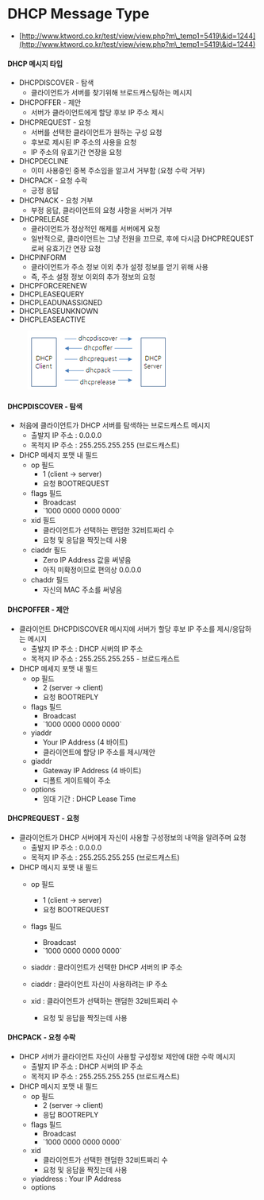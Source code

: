 # DHCP Message Type

* [http://www.ktword.co.kr/test/view/view.php?m\_temp1=5419\&id=1244](http://www.ktword.co.kr/test/view/view.php?m\_temp1=5419\&id=1244)

#### DHCP 메시지 타입&#x20;

* DHCPDISCOVER - 탐색&#x20;
  * 클라이언트가 서버를 찾기위해 브로드캐스팅하는 메시지&#x20;
* DHCPOFFER - 제안&#x20;
  * 서버가 클라이언트에게 할당 후보 IP 주소 제시&#x20;
* DHCPREQUEST - 요청&#x20;
  * 서버를 선택한 클라이언트가 원하는 구성 요청&#x20;
  * 후보로 제시된 IP 주소의 사용을 요청&#x20;
  * IP 주소의 유효기간 연장을 요청&#x20;
* DHCPDECLINE
  * 이미 사용중인 중복 주소임을 알고서 거부함 (요청 수락 거부)
* DHCPACK - 요청 수락&#x20;
  * 긍정 응답
* DHCPNACK - 요청 거부&#x20;
  * 부정 응답, 클라이언트의 요청 사항을 서버가 거부&#x20;
* DHCPRELEASE&#x20;
  * 클라이언트가 정상적인 해제를 서버에게 요청&#x20;
  * 일반적으로, 클라이언트는 그냥 전원을 끄므로, 후에 다시금 DHCPREQUEST로써 유효기간 연장 요청&#x20;
* DHCPINFORM
  * 클라이언트가 주소 정보 이외 추가 설정 정보를 얻기 위해 사용&#x20;
  * 즉, 주소 설정 정보 이외의 추가 정보의 요청&#x20;
* DHCPFORCERENEW
* DHCPLEASEQUERY
* DHCPLEADUNASSIGNED
* DHCPLEASEUNKNOWN
* DHCPLEASEACTIVE

<figure><img src="../../.gitbook/assets/5419_1.jpeg" alt=""><figcaption></figcaption></figure>

#### DHCPDISCOVER - 탐색&#x20;

* 처음에 클라이언트가 DHCP 서버를 탐색하는 브로드캐스트 메시지&#x20;
  * 출발지 IP 주소 : 0.0.0.0
  * 목적지 IP 주소 : 255.255.255.255 (브로드캐스트)
* DHCP 메세지 포맷 내 필드&#x20;
  * op 필드&#x20;
    * 1 (client -> server)&#x20;
    * 요청 BOOTREQUEST
  * flags 필드&#x20;
    * Broadcast
    * \`1000 0000 0000 0000\`
  * xid 필드&#x20;
    * 클라이언트가 선택하는 랜덤한 32비트짜리 수&#x20;
    * 요청 및 응답을 짝짓는데 사용&#x20;
  * ciaddr 필드&#x20;
    * Zero IP Address 값을 써넣음&#x20;
    * 아직 미확정이므로 편의상 0.0.0.0
  * chaddr 필드
    * 자신의 MAC 주소를 써넣음&#x20;

#### DHCPOFFER - 제안&#x20;

* 클라이언트 DHCPDISCOVER 메시지에 서버가 할당 후보 IP 주소를 제시/응답하는 메시지&#x20;
  * 출발지 IP 주소 : DHCP 서버의 IP 주소&#x20;
  * 목적지 IP 주소 : 255.255.255.255 - 브로드캐스트&#x20;
* DHCP 메세지 포맷 내 필드&#x20;
  * op 필드&#x20;
    * 2 (server -> client)&#x20;
    * 요청 BOOTREPLY
  * flags 필드&#x20;
    * Broadcast
    * \`1000 0000 0000 0000\`
  * yiaddr&#x20;
    * Your IP Address (4 바이트)
    * 클라이언트에 할당 IP 주소를 제시/제안&#x20;
  * giaddr
    * Gateway IP Address (4 바이트)
    * 디폴트 게이트웨이 주소&#x20;
  * options
    * 임대 기간 : DHCP Lease Time

#### DHCPREQUEST - 요청&#x20;

* 클라이언트가 DHCP 서버에게 자신이 사용할 구성정보의 내역을 알려주며 요청&#x20;
  * 출발지 IP 주소 : 0.0.0.0
  * 목적지 IP 주소 : 255.255.255.255 (브로드캐스트)
* DHCP 메시지 포맷 내 필드&#x20;
  * op 필드&#x20;
    * 1 (client -> server)&#x20;
    * 요청 BOOTREQUEST
  * flags 필드&#x20;
    * Broadcast
    * \`1000 0000 0000 0000\`
  * siaddr : 클라이언트가 선택한 DHCP 서버의 IP 주소&#x20;
  * ciaddr : 클라이언트 자신이 사용하려는 IP 주소&#x20;
  *   xid : 클라이언트가 선택하는 랜덤한 32비트짜리 수&#x20;

      * 요청 및 응답을 짝짓는데 사용&#x20;



#### DHCPACK - 요청 수락&#x20;

* DHCP 서버가 클라이언트 자신이 사용할 구성정보 제안에 대한 수락 메시지&#x20;
  * 출발지 IP 주소 : DHCP 서버의 IP 주소&#x20;
  * 목적지 IP 주소 : 255.255.255.255 (브로드캐스트)
* DHCP 메시지 포맷 내 필드&#x20;
  * op 필드&#x20;
    * 2 (server -> client)
    * 응답 BOOTREPLY
  * flags 필드&#x20;
    * Broadcast
    * \`1000 0000 0000 0000\`
  * xid&#x20;
    * 클라이언트가 선택한 랜덤한 32비트짜리 수&#x20;
    * 요청 및 응답을 짝짓는데 사용&#x20;
  * yiaddress : Your IP Address
  * options















